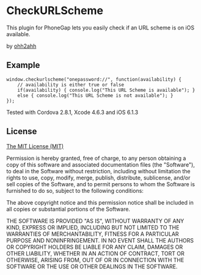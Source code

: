 CheckURLScheme
==============

This plugin for PhoneGap lets you easily check if an URL scheme is on iOS available.

by [ohh2ahh](http://ohh2ahh.com)

Example
-------

	window.checkurlscheme("onepassword://", function(availability) {
		// availability is either true or false
		if(availability) { console.log("This URL Scheme is available"); }
		else { console.log("This URL Scheme is not available"); }
	});

Tested with Cordova 2.8.1, Xcode 4.6.3 and iOS 6.1.3

License
-------
[The MIT License (MIT)](http://www.opensource.org/licenses/mit-license.html)

Permission is hereby granted, free of charge, to any person obtaining a copy
of this software and associated documentation files (the "Software"), to deal
in the Software without restriction, including without limitation the rights
to use, copy, modify, merge, publish, distribute, sublicense, and/or sell
copies of the Software, and to permit persons to whom the Software is
furnished to do so, subject to the following conditions:

The above copyright notice and this permission notice shall be included in
all copies or substantial portions of the Software.

THE SOFTWARE IS PROVIDED "AS IS", WITHOUT WARRANTY OF ANY KIND, EXPRESS OR
IMPLIED, INCLUDING BUT NOT LIMITED TO THE WARRANTIES OF MERCHANTABILITY,
FITNESS FOR A PARTICULAR PURPOSE AND NONINFRINGEMENT. IN NO EVENT SHALL THE
AUTHORS OR COPYRIGHT HOLDERS BE LIABLE FOR ANY CLAIM, DAMAGES OR OTHER
LIABILITY, WHETHER IN AN ACTION OF CONTRACT, TORT OR OTHERWISE, ARISING FROM,
OUT OF OR IN CONNECTION WITH THE SOFTWARE OR THE USE OR OTHER DEALINGS IN
THE SOFTWARE.
